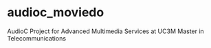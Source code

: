 # audioc_moviedo
AudioC Project for Advanced Multimedia Services at UC3M Master in Telecommunications

